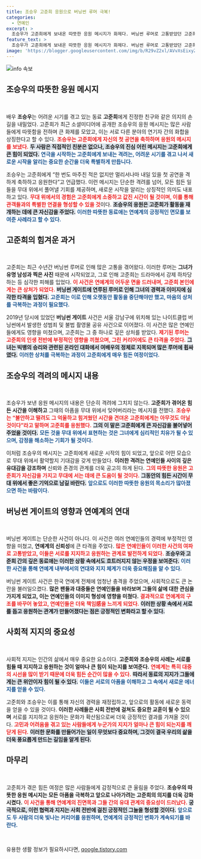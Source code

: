 ```yaml
---
title: 조승우 고준희 응원으로 버닝썬 루머 극복!
categories:
  - 연예인
excerpt: >
  조승우가 고준희에게 보내온 따뜻한 응원 메시지가 화제다. 버닝썬 루머로 고통받았던 고준희는 조승우의 지지로 새로운 무대에 도전하며 눈물을 흘렸다. 그들의 우정이 감동을 주는 순간을 놓치지 마세요!
feature_text: >
  조승우가 고준희에게 보내온 따뜻한 응원 메시지가 화제다. 버닝썬 루머로 고통받았던 고준희는 조승우의 지지로 새로운 무대에 도전하며 눈물을 흘렸다. 그들의 우정이 감동을 주는 순간을 놓치지 마세요!
image: 'https://blogger.googleusercontent.com/img/b/R29vZ2xl/AVvXsEixyZcFfHzMRdzZMjFBmAUKJYCLCGyLL1o632UiGVXcaFdKo_bkvkuCioo0uUKlGfBVcT3P84aROyZIXSBEx3Aw5nCQ3pTgDom1WDC4m8eifvWiAmWEEVb4x6G_l8C0QH225ldMjyaFvpxGEBGNO37VmDTDMHGhJPq73UglMfDca1-0aw/s1600/blogspot.png'
---
```


<p><img src="https://blogger.googleusercontent.com/img/b/R29vZ2xl/AVvXsEixyZcFfHzMRdzZMjFBmAUKJYCLCGyLL1o632UiGVXcaFdKo_bkvkuCioo0uUKlGfBVcT3P84aROyZIXSBEx3Aw5nCQ3pTgDom1WDC4m8eifvWiAmWEEVb4x6G_l8C0QH225ldMjyaFvpxGEBGNO37VmDTDMHGhJPq73UglMfDca1-0aw/s1600/blogspot.png" alt="info 속보" /></p>

<h2 data-ke-size="size26">조승우의 따뜻한 응원 메시지</h2>

<p data-ke-size="size16">&nbsp;</p>  

<p>배우 <b>조승우</b>는 어려운 시기를 겪고 있는 동료 <b>고준희</b>에게 진정한 친구와 같은 의지의 손길을 내밀었다. 고준희가 최근 소셜미디어에 공개한 조승우의 응원 메시지는 많은 사람들에게 따뜻함을 전하며 큰 화제를 모았고, 이는 서로 다른 분야의 연기자 간의 화합을 상징한다고 할 수 있다. <b><span style="color: #ee2323;">조승우는 고준희에게 자신의 첫 공연을 축하하며 응원의 메시지를 보냈다.</span></b> <b><span style="background-color: #21538527;">두 사람은 직접적인 친분은 없으나, 조승우의 진심 어린 메시지는 고준희에게 큰 힘이 되었다.</span></b> <b><span style="color: #1a5490;">연극을 시작하는 고준희에게 보내는 격려는, 어려운 시기를 겪고 나서 새로운 시작을 알리는 중요한 순간을 더욱 특별하게 만듭니다.</span></b>  </p>

<p>조승우는 고준희에게 “한 번도 마주친 적은 없지만 멀리서나마 내일 있을 첫 공연을 격하게 축하하고 응원한다”고 언급했다. 이런 메시지는 단순한 격려를 넘어, 모든 힘든 일들을 무대 위에서 풀어낼 기회를 제공하며, 새로운 시작을 알리는 상징적인 의미도 내포하고 있다. <b><span style="color: #ee2323;">무대 위에서의 경험은 고준희에게 소중하고 값진 시간이 될 것이며, 이를 통해 관객들과의 특별한 연결을 형성할 수 있을 것</span></b>이다. <b><span style="background-color: #21538527;">조승우의 응원은 고준희가 활동을 재개하는 데에 큰 자신감을 주었다.</span></b> <b><span style="color: #1a5490;">이러한 따뜻한 동료애는 연예계의 긍정적인 면모를 보여준 사례라고 할 수 있다.</span></b>  </p>

<h2 data-ke-size="size26">고준희의 힘겨운 과거</h2>

<p data-ke-size="size16">&nbsp;</p>  

<p>고준희는 최근 수년간 버닝썬 루머로 인해 많은 고통을 겪어왔다. 이러한 루머는 <b>그녀가 유명 남성과 찍은 사진</b> 때문에 시작되었고, 그로 인해 고준희는 드라마에서 강제 하차당하는 등 심각한 피해를 입었다. <b><span style="color: #ee2323;">이 사건은 연예계의 어두운 면을 드러내며, 고준희 본인에게는 큰 상처가 되었다.</span></b> <b><span style="background-color: #21538527;">버닝썬 게이트에 연루된 루머로 인해 그녀의 경력과 이미지에 심각한 타격을 입혔다.</span></b> <b><span style="color: #1a5490;">고준희는 이로 인해 오랫동안 활동을 중단해야만 했고, 마음의 상처를 극복하는 과정이 필요했다.</span></b></p>

<p>2019년 당시에 있었던 <b>버닝썬 게이트</b> 사건은 서울 강남구에 위치해 있는 나이트클럽 버닝썬에서 발생한 성범죄 및 불법 촬영물 공유 사건으로 이어졌다. 이 사건은 많은 연예인들에게도 영향을 미쳤으며, 고준희는 그 중 하나로 깊은 상처를 받았다. <b><span style="color: #ee2323;">제기된 루머는 고준희의 인생 전반에 부정적인 영향을 끼쳤으며, 그린 커리어에도 큰 타격을 주었다.</span></b> <b><span style="background-color: #21538527;">그녀는 빅뱅의 승리와 관련된 온라인 대화에서 여배우의 정체로 지목되며 많은 루머에 휩싸였다.</span></b> <b><span style="color: #1a5490;">이러한 상처를 극복하는 과정이 고준희에게 매우 힘든 여정이었다.</span></b>  </p>

<h2 data-ke-size="size26">조승우의 격려의 메시지 내용</h2>

<p data-ke-size="size16">&nbsp;</p>  

<p>조승우가 보낸 응원 메시지의 내용은 단순히 격려에 그치지 않는다. <b>고준희가 겪어온 힘든 시간을 이해하고</b> 그때의 아픔을 무대 위에서 잊어버리라는 메시지를 전했다. <b><span style="color: #ee2323;">조승우는 “불안하고 떨려도 그 억울하고 힘겨웠던 시간을 견뎌온 고준희에게는 아무것도 아닐 것이다”라고 말하며 고준희를 응원했다.</span></b> <b><span style="background-color: #21538527;">그의 이 말은 고준희에게 큰 자신감을 불어넣어 주었을 것이다.</span></b> <b><span style="color: #1a5490;">모든 것을 무대 위에서 표현하는 것은 그녀에게 심리적인 치유가 될 수 있으며, 감정을 해소하는 기회가 될 것이다.</span></b>  </p>

<p>이처럼 조승우의 메시지는 고준희에게 새로운 시작의 힘이 되었고, 앞으로 어떤 모습으로 무대 위에서 활약할지 기대감을 갖게 만들었다. <b>이러한 격려는 연예인들 사이의 깊은 유대감을 강조하며</b> 신뢰와 존경의 관계를 더욱 공고히 하게 된다. <b><span style="color: #ee2323;">그의 따뜻한 응원은 고준희가 자신감을 가지고 무대에 서는 데에 큰 도움이 될 것이다.</span></b> <b><span style="background-color: #21538527;">그동안의 힘든 시간이 무대 위에서 좋은 기억으로 남길 바란다.</span></b> <b><span style="color: #1a5490;">앞으로도 이러한 따뜻한 응원의 목소리가 많아졌으면 하는 바람이다.</span></b>  </p>

<h2 data-ke-size="size26">버닝썬 게이트의 영향과 연예계의 연대</h2>

<p data-ke-size="size16">&nbsp;</p>  

<p>버닝썬 게이트는 단순한 사건이 아니다. 이 사건은 여러 연예인들의 경력에 부정적인 영향을 미쳤고, <b>연예계의 신뢰성</b>에 큰 타격을 주었다. <b><span style="color: #ee2323;">많은 연예인들이 이러한 사건의 여파로 고통받았고, 이들은 서로를 지지하고 응원하는 관계로 발전하게 되었다.</span></b> <b><span style="background-color: #21538527;">조승우와 고준희 간의 깊은 동료애는 이러한 상황 속에서도 흐트러지지 않는 우정을 보여준다.</span></b> <b><span style="color: #1a5490;">이러한 사건을 통해 연예계 내부에서의 연대와 지지 체계가 더욱 중요해짐을 알 수 있다.</span></b>  </p>

<p>버닝썬 게이트 사건은 한국 연예계 전체에 엄청난 충격을 주었으며, 사회적으로도 큰 논란을 불러일으켰다. <b>많은 팬들과 대중들은 연예인들을 바라보며 그들의 삶에 대한 관심을 가지게 되었고, 이는 연예인들의 이미지 형성에 영향을 미쳤다.</b> <b><span style="color: #ee2323;">결과적으로 연예계의 구조를 바꾸어 놓았고, 연예인들은 더욱 책임感을 느끼게 되었다.</span></b> <b><span style="background-color: #21538527;">이러한 상황 속에서 서로를 돕고 응원하는 관계가 만들어졌다는 점은 긍정적인 변화라고 할 수 있다.</span></b>  </p>

<h2 data-ke-size="size26">사회적 지지의 중요성</h2>

<p data-ke-size="size16">&nbsp;</p>  

<p>사회적 지지는 인간의 삶에서 매우 중요한 요소이다. <b>고준희와 조승우의 사례는 서로를 힘들 때 지지하고 응원하는 것이 얼마나 큰 힘이 되는지를 보여준다.</b> <b><span style="color: #ee2323;">연예계는 특히 대중의 시선을 많이 받기 때문에 더욱 힘든 순간이 많을 수 있다.</span></b> <b><span style="background-color: #21538527;">따라서 동료의 지지가 그들에게는 큰 위안이자 힘이 될 수 있다.</span></b> <b><span style="color: #1a5490;">이들은 서로의 아픔을 이해하고 그 속에서 새로운 에너지를 얻을 수 있다.</span></b>  </p>

<p>고준희와 조승우는 이를 통해 자신의 경력을 재정립하고, 앞으로의 활동에 새로운 동력을 얻을 수 있을 것이다. <b>이러한 사례들은 사회 전반에 걸쳐도 중요한 교훈이 될 수 있으며</b> 서로를 지지하고 응원하는 문화가 확산됨으로써 더욱 긍정적인 결과를 가져올 것이다. <b><span style="color: #ee2323;">고민과 어려움을 겪고 있는 사람들에게 누군가의 지지가 얼마나 큰 힘이 되는지를 깨닫게 된다.</span></b> <b><span style="background-color: #21538527;">이러한 문화를 만들어가는 일이 무엇보다 중요하며, 그것이 결국 우리의 삶을 더욱 풍요롭게 만드는 길임을 알게 된다.</span></b>  </p>

<h2 data-ke-size="size26">마무리</h2>

<p data-ke-size="size16">&nbsp;</p>  

<p>고준희가 겪은 힘든 여정은 많은 사람들에게 감정적으로 큰 울림을 주었다. <b>조승우의 따뜻한 응원 메시지는 모든 아픔을 극복하고 앞으로 나아가려는 고준희의 의지를 더욱 강화시켰다.</b> <b><span style="color: #ee2323;">이 사건을 통해 연예계의 진면목과 그들 간의 유대 관계의 중요성이 드러났다.</span></b> <b><span style="background-color: #21538527;">궁극적으로, 이런 협력과 지지는 사회 전반에 걸친 긍정적인 그늘을 형성할 것이다.</span></b> <b><span style="color: #1a5490;">앞으로도 두 사람의 더욱 빛나는 커리어를 응원하며, 연예계의 긍정적인 변화가 계속되기를 바란다.</span></b>  </p>

<p data-ke-size="size16">&nbsp;</p>  
유용한 생활 정보가 필요하시다면, <a href="https://qoogle.tistory.com" rel="dofollow">qoogle.tistory.com</a>


